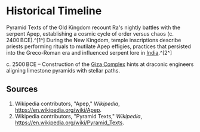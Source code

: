 # Historical Timeline

Pyramid Texts of the Old Kingdom recount Ra's nightly battles with the serpent Apep, establishing a cosmic cycle of order versus chaos (c. 2400 BCE).^[1^] During the New Kingdom, temple inscriptions describe priests performing rituals to mutilate Apep effigies, practices that persisted into the Greco-Roman era and influenced serpent lore in [India](../../india/historical-timeline/README.md).^[2^]

c. 2500 BCE – Construction of the [Giza Complex](../../megaliths/africa/giza-complex.md) hints at draconic engineers aligning limestone pyramids with stellar paths.

## Sources
1. Wikipedia contributors, "Apep," *Wikipedia*, <https://en.wikipedia.org/wiki/Apep>.
2. Wikipedia contributors, "Pyramid Texts," *Wikipedia*, <https://en.wikipedia.org/wiki/Pyramid_Texts>.
